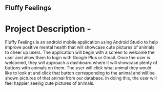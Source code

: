 ## Fluffy Feelings
# Project Description -
Fluffy Feelings is an android mobile application using Android Studio to help improve positive mental health that will showcase cute pictures of animals to cheer up users. The application will begin with a screen to welcome the user and allow them to login with Google Plus or Gmail. Once the user is welcomed, they will approach a dashboard where it will showcase plenty of buttons with animals on them. The user will click what animal they would like to look at and click that button corresponding to the animal and will be shown pictures of that animal from our database. In doing this, the user will feel happier seeing cute pictures of animals.
